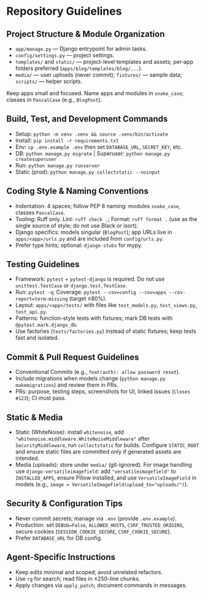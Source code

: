 # Repository Guidelines

## Project Structure & Module Organization
- `app/manage.py` — Django entrypoint for admin tasks.
- `config/settings.py` — project settings.
- `templates/` and `static/` — project-level templates and assets; per‑app folders preferred (`apps/blog/templates/blog/...`).
- `media/` — user uploads (never commit); `fixtures/` — sample data; `scripts/` — helper scripts.

Keep apps small and focused. Name apps and modules in `snake_case`; classes in `PascalCase` (e.g., `BlogPost`).

## Build, Test, and Development Commands
- Setup: `python -m venv .venv && source .venv/bin/activate`
- Install: `pip install -r requirements.txt`
- Env: `cp .env.example .env` then set `DATABASE_URL`, `SECRET_KEY`, etc.
- DB: `python manage.py migrate` | Superuser: `python manage.py createsuperuser`
- Run: `python manage.py runserver`
- Static (prod): `python manage.py collectstatic --noinput`

## Coding Style & Naming Conventions
- Indentation: 4 spaces; follow PEP 8 naming: modules `snake_case`, classes `PascalCase`.
- Tooling: Ruff only. Lint: `ruff check .`; Format: `ruff format .` (use as the single source of style; do not use Black or isort).
- Django specifics: models singular (`BlogPost`); app URLs live in `apps/<app>/urls.py` and are included from `config/urls.py`.
- Prefer type hints; optional: `django-stubs` for mypy.

## Testing Guidelines
- Framework: `pytest` + `pytest-django` is required. Do not use `unittest.TestCase` or `django.test.TestCase`.
- Run: `pytest -q`; Coverage: `pytest --cov=config --cov=apps --cov-report=term-missing` (target ≥80%).
- Layout: `apps/<app>/tests/` with files like `test_models.py`, `test_views.py`, `test_api.py`.
- Patterns: function-style tests with fixtures; mark DB tests with `@pytest.mark.django_db`.
- Use factories (`tests/factories.py`) instead of static fixtures; keep tests fast and isolated.

## Commit & Pull Request Guidelines
- Conventional Commits (e.g., `feat(auth): allow password reset`).
- Include migrations when models change (`python manage.py makemigrations`) and review them in PRs.
- PRs: purpose, testing steps, screenshots for UI, linked issues (`Closes #123`); CI must pass.

## Static & Media
- Static (WhiteNoise): install `whitenoise`, add `"whitenoise.middleware.WhiteNoiseMiddleware"` after `SecurityMiddleware`, run `collectstatic` for builds. Configure `STATIC_ROOT` and ensure static files are committed only if generated assets are intended.
- Media (uploads): store under `media/` (git-ignored). For image handling use `django-versatileimagefield`: add `"versatileimagefield"` to `INSTALLED_APPS`, ensure Pillow installed, and use `VersatileImageField` in models (e.g., `image = VersatileImageField(upload_to="uploads/")`).

## Security & Configuration Tips
- Never commit secrets; manage via `.env` (provide `.env.example`).
- Production: set `DEBUG=False`, `ALLOWED_HOSTS`, `CSRF_TRUSTED_ORIGINS`, secure cookies (`SESSION_COOKIE_SECURE`, `CSRF_COOKIE_SECURE`).
- Prefer `DATABASE_URL` for DB config.

## Agent-Specific Instructions
- Keep edits minimal and scoped; avoid unrelated refactors.
- Use `rg` for search; read files in ≤250-line chunks.
- Apply changes via `apply_patch`; document commands in messages.
